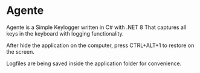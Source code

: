 # Agente
Agente is a Simple Keylogger written in C# with .NET 8 That captures all keys in the keyboard with logging functionality.

After hide the application on the computer, press CTRL+ALT+1 to restore on the screen.

Logfiles are being saved inside the application folder for convenience.
